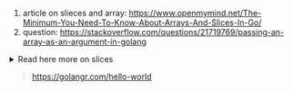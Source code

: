 1. article on slieces and array: https://www.openmymind.net/The-Minimum-You-Need-To-Know-About-Arrays-And-Slices-In-Go/
2. question: https://stackoverflow.com/questions/21719769/passing-an-array-as-an-argument-in-golang

<details><summary>Read here more on slices</summary>

```
package main

import "fmt"

type name struct {
    X string
}

func main() {
    var a [3]name
    a[0] = name{"Abbed"}
    a[1] = name{"Ahmad"}
    a[2] = name{"Ghassan"}

    nameReader(a)
} 

func nameReader(array []name) {
    for i := 0; i < len(array); i++ {
        fmt.Println(array[i].X)
    }
}
```

> error: cannot use a (type [3]name) as type []name in function argument

## Answers: 
### ans1: 

You have defined your function to accept a slice as an argument, while you're trying to pass an array in the call to that function. There are two ways you could address this:
1. Create a slice out of the array when calling the function. Changing the call like this should be enough:


    nameReader(a[:])
<br>
    2. Alter the function signature to take an array instead of a slice. For instance:

    func nameReader(array [3]name) {
        ...
    }

<br>
    Downsides of this solution are that the function can now only accept an array of length 3, and a copy of the array will be made when calling it.
You can find a more details on arrays and slices, and common pitfalls when using them [here](https://www.openmymind.net/The-Minimum-You-Need-To-Know-About-Arrays-And-Slices-In-Go/)

### ans2

<details>

Since @james-henstridge's answer already covered how you could make it work, I won't duplicate what he said, but I will explain why his answer works.

In Go, arrays work a bit differently than in most other languages (yes, there are arrays and slices. I'll discuss slices later). In Go, arrays are fixed-size, as you use in your code (so, <code>[3]int</code> is a different type than <code>[4]int</code>). Additionally, arrays are values. What this means is that if I copy an array from one place to another, I'm actually copying all of the elements of the array (instead of, as in most other languages, just making another reference to the same array). For example:

```
a := [3]int{1, 2, 3} // Array literal
b := a               // Copy the contents of a into b
a[0] = 0
fmt.Println(a)       // Prints "[0 2 3]"
fmt.Println(b)       // Prints "[1 2 3]"
```
However, as you noticed, Go also has slices. Slices are similar to arrays, except in two key ways. First, they're variable length (so []int is the type of a slice of any number of integers). Second, slices are references. What this means is that when I create a slice, a piece of memory is allocated to represent the contents of the slice, and the slice variable itself is really just a pointer to that memory. Then, <code>when I copy that slice around, I'm really just copying the pointer. That means that if I copy the slice and then change one of the values, I change that value for everybody.</code> For example:

```
a := []int{1, 2, 3} // Slice literal
b := a              // a and b now point to the same memory
a[0] = 0
fmt.Println(a)      // Prints "[0 2 3]"
fmt.Println(b)      // Prints "[0 2 3]"
```
Implementation

If that explanation was pretty easily understandable, then you might also be curious to know how this is implemented (if you had trouble understanding that, I'd stop reading here because the details will probably just be confusing).

Under the hood, Go slices are actually structs. They have a pointer to the allocated memory, like I mentioned, but they also have two other key components: length and capacity. If it were described in Go terms, it'd look something like this:

```
type int-slice struct {
    data *int
    len  int
    cap  int
}
```
The length is the length of the slice, and it's there so that you can ask for len(mySlice), and also so that Go can check to make sure you're not accessing an element that's not actually in the slice. The capacity, however, is a bit more confusing. So let's dive a bit deeper.

When you first create a slice, you give a number of elements that you want the slice to be. For example, calling make([]int, 3) would give you a slice of 3 ints. What this does is allocate space in memory for 3 ints, and then give you back a struct with a pointer to the data, the length of 3, and the capacity of 3.

However, in Go, you can do what's called slicing. This is basically where you create a new slice out of an old slice that represents only part of the old slice. You use the slc[a:b] syntax to refer to the sub-slice of slc starting at index a and ending just before index b. So, for example:
```
a := [5]int{1, 2, 3, 4, 5}
b := a[1:4]
fmt.Println(b) // Prints "[2 3 4]"
```
What this slicing operation does under the hood is to make a copy of the struct that corresponds to a, and to edit the pointer to point 1 integer forward in memory (because the new slice starts at index 1), and edit the length to be 2 shorter than before (because the old slice had length 5, while the new one has length 3). So what does this look like in memory now? Well, if we could visualize the integers laid out, it'd look something like this:
```
  begin     end  // a
  v         v
[ 1 2 3 4 5 ]
    ^     ^
    begin end    // b
```
Notice how the there's still one more int after the end of b? Well that's the capacity. See, so long as the memory's going to be sticking around for us to use, we might as well be able to use all of it. So even if you only have a slice whose length is small, it will remember that there's more capacity in case you ever want it back. So, for example:
```
a := []int{1, 2, 3}
b := a[0:1]
fmt.Println(b) // Prints "[1]"
b = b[0:3]
fmt.Println(b) // Prints "[1 2 3]"
```
See how we do b[0:3] at the end there? The length of b is actually less than 3 at this point, so the only reason we're able to do that is that Go has kept track of the fact that, in the underlying memory, we've actually got more capacity reserved. That way, when we ask for some of it back, it can happily oblige.
</details>

</details>

> https://golangr.com/hello-world
